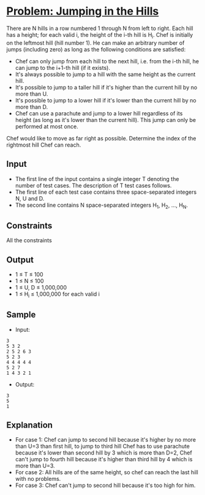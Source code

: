 # [Problem: Jumping in the Hills](https://www.codechef.com/problems/HILLS)

There are N hills in a row numbered 1 through N from left to right. Each hill has a height; for each valid i, the height of the i-th hill is H<sub>i</sub>. Chef is initially on the leftmost hill (hill number 1). He can make an arbitrary number of jumps (including zero) as long as the following conditions are satisfied:

- Chef can only jump from each hill to the next hill, i.e. from the i-th hill, he can jump to the i+1-th hill (if it exists).
- It's always possible to jump to a hill with the same height as the current hill.
- It's possible to jump to a taller hill if it's higher than the current hill by no more than U.
- It's possible to jump to a lower hill if it's lower than the current hill by no more than D.
- Chef can use a parachute and jump to a lower hill regardless of its height (as long as it's lower than the current hill). This jump can only be performed at most once.

Chef would like to move as far right as possible. Determine the index of the rightmost hill Chef can reach. 

## Input

- The first line of the input contains a single integer T denoting the number of test cases. The description of T test cases follows.
- The first line of each test case contains three space-separated integers N, U and D.
- The second line contains N space-separated integers H<sub>1</sub>, H<sub>2</sub>, ..., H<sub>N</sub>.

## Constraints

All the constraints

## Output

- 1 ≤ T ≤ 100
- 1 ≤ N ≤ 100
- 1 ≤ U, D ≤ 1,000,000
- 1 ≤ H<sub>i</sub> ≤ 1,000,000 for each valid i

## Sample

- Input:
```
3
5 3 2
2 5 2 6 3
5 2 3
4 4 4 4 4
5 2 7
1 4 3 2 1
```

- Output:
```
3
5
1
```

## Explanation

- For case 1: Chef can jump to second hill because it's higher by no more than U=3 than first hill, to jump to third hill Chef has to use parachute because it's lower than second hill by 3 which is more than D=2, Chef can't jump to fourth hill because it's higher than third hill by 4 which is more than U=3. 
- For case 2: All hills are of the same height, so chef can reach the last hill with no problems. 
- For case 3: Chef can't jump to second hill because it's too high for him.
